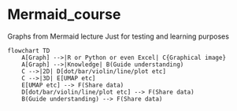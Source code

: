 # Mermaid_course
Graphs from Mermaid lecture
  Just for testing and learning purposes

```mermaid
flowchart TD
    A[Graph] -->|R or Python or even Excel| C{Graphical image}
    A[Graph] -->|Knowledge| B(Guide understanding)
    C -->|2D| D[dot/bar/violin/line/plot etc]
    C -->|3D| E[UMAP etc]
    E[UMAP etc] --> F(Share data)
    D[dot/bar/violin/line/plot etc] --> F(Share data)
    B(Guide understanding) --> F(Share data)
```
